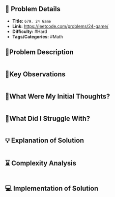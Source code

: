 ## 📝 Problem Details

- **Title:** `679. 24 Game`
- **Link:** https://leetcode.com/problems/24-game/
- **Difficulty:** #Hard 
- **Tags/Categories:** #Math 

## 🧪Problem Description

```

```

## 🔭Key Observations

```

```

## 💭What Were My Initial Thoughts?

```

```

## 🤔What Did I Struggle With?

```

```

## 💡 Explanation of Solution

```

```

## ⌛ Complexity Analysis

```

```

## 💻 Implementation of Solution

```cpp

```